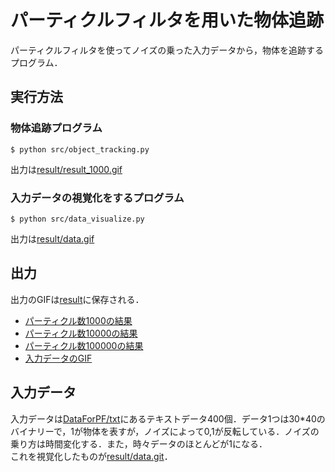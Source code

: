 # パーティクルフィルタを用いた物体追跡
パーティクルフィルタを使ってノイズの乗った入力データから，物体を追跡するプログラム．

## 実行方法
### 物体追跡プログラム
```
$ python src/object_tracking.py
```
出力は[result/result_1000.gif](./result/result_1000.gif)

### 入力データの視覚化をするプログラム
```
$ python src/data_visualize.py
```
出力は[result/data.gif](result/data.gif)

## 出力
出力のGIFは[result](./result)に保存される．  
- [パーティクル数1000の結果](./result/result_1000.gif)
- [パーティクル数10000の結果](./result/result_10000.gif)
- [パーティクル数100000の結果](./result/result_100000.gif)
- [入力データのGIF](result/data.gif)

## 入力データ
入力データは[DataForPF/txt](./DataForPF/txt)にあるテキストデータ400個．データ1つは30*40のバイナリーで，1が物体を表すが，ノイズによって0,1が反転している．ノイズの乗り方は時間変化する．また，時々データのほとんどが1になる．  
これを視覚化したものが[result/data.git](result/data.gif)．
